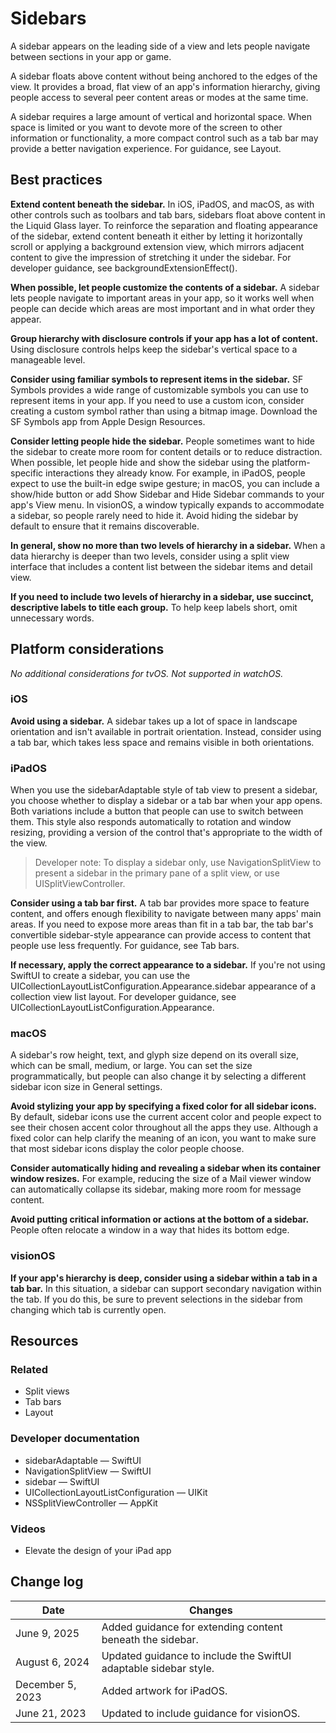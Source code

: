 # Sidebars

A sidebar appears on the leading side of a view and lets people navigate between sections in your app or game.

A sidebar floats above content without being anchored to the edges of the view. It provides a broad, flat view of an app's information hierarchy, giving people access to several peer content areas or modes at the same time.

A sidebar requires a large amount of vertical and horizontal space. When space is limited or you want to devote more of the screen to other information or functionality, a more compact control such as a tab bar may provide a better navigation experience. For guidance, see Layout.

## Best practices

**Extend content beneath the sidebar.** In iOS, iPadOS, and macOS, as with other controls such as toolbars and tab bars, sidebars float above content in the Liquid Glass layer. To reinforce the separation and floating appearance of the sidebar, extend content beneath it either by letting it horizontally scroll or applying a background extension view, which mirrors adjacent content to give the impression of stretching it under the sidebar. For developer guidance, see backgroundExtensionEffect().

**When possible, let people customize the contents of a sidebar.** A sidebar lets people navigate to important areas in your app, so it works well when people can decide which areas are most important and in what order they appear.

**Group hierarchy with disclosure controls if your app has a lot of content.** Using disclosure controls helps keep the sidebar's vertical space to a manageable level.

**Consider using familiar symbols to represent items in the sidebar.** SF Symbols provides a wide range of customizable symbols you can use to represent items in your app. If you need to use a custom icon, consider creating a custom symbol rather than using a bitmap image. Download the SF Symbols app from Apple Design Resources.

**Consider letting people hide the sidebar.** People sometimes want to hide the sidebar to create more room for content details or to reduce distraction. When possible, let people hide and show the sidebar using the platform-specific interactions they already know. For example, in iPadOS, people expect to use the built-in edge swipe gesture; in macOS, you can include a show/hide button or add Show Sidebar and Hide Sidebar commands to your app's View menu. In visionOS, a window typically expands to accommodate a sidebar, so people rarely need to hide it. Avoid hiding the sidebar by default to ensure that it remains discoverable.

**In general, show no more than two levels of hierarchy in a sidebar.** When a data hierarchy is deeper than two levels, consider using a split view interface that includes a content list between the sidebar items and detail view.

**If you need to include two levels of hierarchy in a sidebar, use succinct, descriptive labels to title each group.** To help keep labels short, omit unnecessary words.

## Platform considerations

_No additional considerations for tvOS. Not supported in watchOS._

### iOS

**Avoid using a sidebar.** A sidebar takes up a lot of space in landscape orientation and isn't available in portrait orientation. Instead, consider using a tab bar, which takes less space and remains visible in both orientations.

### iPadOS

When you use the sidebarAdaptable style of tab view to present a sidebar, you choose whether to display a sidebar or a tab bar when your app opens. Both variations include a button that people can use to switch between them. This style also responds automatically to rotation and window resizing, providing a version of the control that's appropriate to the width of the view.

> Developer note: To display a sidebar only, use NavigationSplitView to present a sidebar in the primary pane of a split view, or use UISplitViewController.

**Consider using a tab bar first.** A tab bar provides more space to feature content, and offers enough flexibility to navigate between many apps' main areas. If you need to expose more areas than fit in a tab bar, the tab bar's convertible sidebar-style appearance can provide access to content that people use less frequently. For guidance, see Tab bars.

**If necessary, apply the correct appearance to a sidebar.** If you're not using SwiftUI to create a sidebar, you can use the UICollectionLayoutListConfiguration.Appearance.sidebar appearance of a collection view list layout. For developer guidance, see UICollectionLayoutListConfiguration.Appearance.

### macOS

A sidebar's row height, text, and glyph size depend on its overall size, which can be small, medium, or large. You can set the size programmatically, but people can also change it by selecting a different sidebar icon size in General settings.

**Avoid stylizing your app by specifying a fixed color for all sidebar icons.** By default, sidebar icons use the current accent color and people expect to see their chosen accent color throughout all the apps they use. Although a fixed color can help clarify the meaning of an icon, you want to make sure that most sidebar icons display the color people choose.

**Consider automatically hiding and revealing a sidebar when its container window resizes.** For example, reducing the size of a Mail viewer window can automatically collapse its sidebar, making more room for message content.

**Avoid putting critical information or actions at the bottom of a sidebar.** People often relocate a window in a way that hides its bottom edge.

### visionOS

**If your app's hierarchy is deep, consider using a sidebar within a tab in a tab bar.** In this situation, a sidebar can support secondary navigation within the tab. If you do this, be sure to prevent selections in the sidebar from changing which tab is currently open.

## Resources

### Related

- Split views
- Tab bars
- Layout

### Developer documentation

- sidebarAdaptable — SwiftUI
- NavigationSplitView — SwiftUI
- sidebar — SwiftUI
- UICollectionLayoutListConfiguration — UIKit
- NSSplitViewController — AppKit

### Videos

- Elevate the design of your iPad app

## Change log

| Date             | Changes                                                          |
| ---------------- | ---------------------------------------------------------------- |
| June 9, 2025     | Added guidance for extending content beneath the sidebar.        |
| August 6, 2024   | Updated guidance to include the SwiftUI adaptable sidebar style. |
| December 5, 2023 | Added artwork for iPadOS.                                        |
| June 21, 2023    | Updated to include guidance for visionOS.                        |
